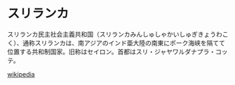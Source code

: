 ---
---
# スリランカ

スリランカ民主社会主義共和国（スリランカみんしゅしゃかいしゅぎきょうわこく）、通称スリランカは、南アジアのインド亜大陸の南東にポーク海峡を隔てて位置する共和制国家。旧称はセイロン。首都はスリ・ジャヤワルダナプラ・コッテ。

[wikipedia](https://ja.wikipedia.org/wiki/%E3%82%B9%E3%83%AA%E3%83%A9%E3%83%B3%E3%82%AB)
